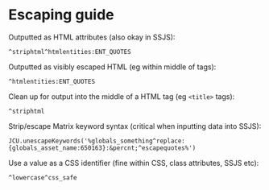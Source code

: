 # Escaping guide

Outputted as HTML attributes (also okay in SSJS):

    ^striphtml^htmlentities:ENT_QUOTES

Outputted as visibly escaped HTML (eg within middle of tags):

    ^htmlentities:ENT_QUOTES

Clean up for output into the middle of a HTML tag (eg `<title>` tags):

    ^striphtml

Strip/escape Matrix keyword syntax (critical when inputting data into SSJS):

    JCU.unescapeKeywords('%globals_something^replace:{globals_asset_name:650163}:&percnt;^escapequotes%')

Use a value as a CSS identifier (fine within CSS, class attributes, SSJS etc):

    ^lowercase^css_safe
